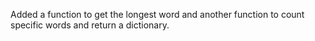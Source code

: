 Added a function to get the longest word and another function to count specific words and return a dictionary.
